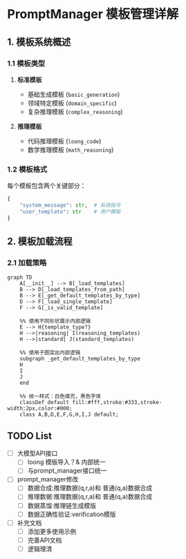 # PromptManager 模板管理详解

## 1. 模板系统概述

### 1.1 模板类型
1. **标准模板**
   - 基础生成模板 (`basic_generation`)
   - 领域特定模板 (`domain_specific`)
   - 复杂推理模板 (`complex_reasoning`)

2. **推理模板**
   - 代码推理模板 (`loong_code`)
   - 数学推理模板 (`math_reasoning`)

### 1.2 模板格式
每个模板包含两个关键部分：
```python
{
    "system_message": str,  # 系统指令
    "user_template": str    # 用户模板
}
```

## 2. 模板加载流程

### 2.1 加载策略
```mermaid
graph TD
    A[__init__] --> B[_load_templates]
    B --> D[_load_templates_from_path]
    B --> E[_get_default_templates_by_type]
    D --> F[_load_single_template]
    F --> G[_is_valid_template]
    
    %% 使用不同形状展示内部逻辑
    E --> H{template_type?}
    H -->|reasoning| I(reasoning_templates)
    H -->|standard| J(standard_templates)
    
    %% 使用子图突出内部逻辑
    subgraph _get_default_templates_by_type
    H
    I
    J
    end
    
    %% 统一样式：白色填充，黑色字体
    classDef default fill:#fff,stroke:#333,stroke-width:2px,color:#000;
    class A,B,D,E,F,G,H,I,J default;
```


## TODO List
- [ ] 大模型API接口
  - [ ] loong 模版导入？& 内部统一
  - [ ] 与prompt_manager接口统一
- [ ] prompt_manager修改
  - [ ] 数据合成:推理数据(q,r,a)和 普通(q,a)数据合成
  - [ ] 推理数据:推理数据(q,r,a)和 普通(q,a)数据合成
  - [ ] 数据蒸馏:推理链生成模版
  - [ ] 数据正确性验证:verification模版
- [ ] 补充文档
  - [ ] 添加更多使用示例
  - [ ] 完善API文档
  - [ ] 逻辑理清
